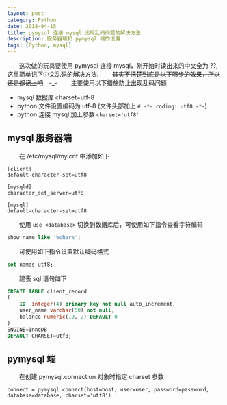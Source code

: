 ```yaml
---
layout: post
category: Python
date: 2018-04-15
title: pymysql 连接 mysql 出现乱码问题的解决方法
description: 服务器端和 pymysql 端的设置
tags: [Python, mysql]
---
```


　　这次做的玩具要使用 pymysql 连接 mysql，刚开始时读出来的中文全为 ??, 这里简单记下中文乱码的解决方法.
　　~~其实不清楚到底是以下哪步的效果，所以还是都记上吧~~　-_-
　　主要使用以下措施防止出现乱码问题
- mysql 数据库 charset=utf-8
- python 文件设置编码为 utf-8 (文件头部加上 `# -*- coding: utf8 -*-`)
- python 连接 mysql 加上参数 `charset='utf8'`

## mysql 服务器端

　　在 /etc/mysql/my.cnf 中添加如下

```
[client]
default-character-set=utf8

[mysqld]
character_set_server=utf8

[mysql]
default-character-set=utf8
```

　　使用 `use <database>` 切换到数据库后，可使用如下指令查看字符编码

```sql
show name like '%char%';
```

　　可使用如下指令设置默认编码格式

```sql
set names utf8;
```

　　建表 sql 语句如下

```sql
CREATE TABLE client_record
(
	ID	integer(4) primary key not null auto_increment,
	user_name varchar(50) not null,
	balance numeric(10, 2) DEFAULT 0
)
ENGINE=InnoDB
DEFAULT CHARSET=utf8;
```

## pymysql 端

　　在创建 pymysql.connection 对象时指定 charset 参数

```python3
connect = pymysql.connect(host=host, user=user, password=password, database=database, charset='utf8')
```